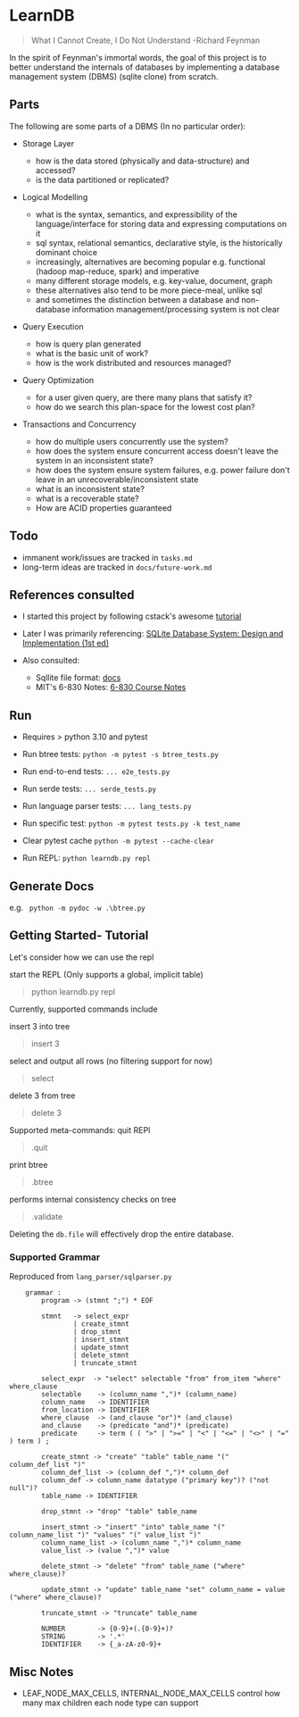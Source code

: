 # LearnDB

> What I Cannot Create, I Do Not Understand -Richard Feynman

In the spirit of Feynman's immortal words, the goal of this project is to better understand the internals of databases by
implementing a database management system (DBMS) (sqlite clone) from scratch.

## Parts

The following are some parts of a DBMS (In no particular order):

- Storage Layer
  - how is the data stored (physically and data-structure) and accessed?
  - is the data partitioned or replicated?

- Logical Modelling
  - what is the syntax, semantics, and expressibility of the language/interface for storing data and expressing computations on it
  - sql syntax, relational semantics, declarative style, is the historically dominant choice
  - increasingly, alternatives are becoming popular e.g. functional (hadoop map-reduce, spark) and imperative
  - many different storage models, e.g. key-value, document, graph
  - these alternatives also tend to be more piece-meal, unlike sql
  - and sometimes the distinction between a database and non-database information management/processing system is not clear

- Query Execution
  - how is query plan generated
  - what is the basic unit of work?
  - how is the work distributed and resources managed?

- Query Optimization
  - for a user given query, are there many plans that satisfy it?
  - how do we search this plan-space for the lowest cost plan?

- Transactions and Concurrency
  - how do multiple users concurrently use the system?
  - how does the system ensure concurrent access doesn't leave the system in an inconsistent state?
  - how does the system ensure system failures, e.g. power failure don't leave in an unrecoverable/inconsistent state
  - what is an inconsistent state?
  - what is a recoverable state?
  - How are ACID properties guaranteed


## Todo
- immanent work/issues are tracked in `tasks.md`
- long-term ideas are tracked in `docs/future-work.md`

## References consulted

- I started this project by following cstack's awesome [tutorial](https://cstack.github.io/db_tutorial/)

- Later I was primarily referencing: [SQLite Database System: Design and Implementation (1st ed)](https://books.google.com/books?id=9Z6IQQnX1JEC&source=gbs_similarbooks)

- Also consulted:
    - Sqllite file format: [docs](https://www.sqlite.org/fileformat2.html) 
    - MIT's 6-830 Notes: [6-830 Course Notes](https://ocw.mit.edu/courses/electrical-engineering-and-computer-science/6-830-database-systems-fall-2010)

## Run

- Requires > python 3.10 and pytest

- Run btree tests:
`python -m pytest -s btree_tests.py`

- Run end-to-end tests:
`... e2e_tests.py`

- Run serde tests:
`... serde_tests.py`

- Run language parser tests:
`... lang_tests.py`

- Run specific test:
`python -m pytest tests.py -k test_name`
  
- Clear pytest cache
`python -m pytest --cache-clear`

- Run REPL: `python learndb.py repl`

## Generate Docs

e.g. ` python -m pydoc -w .\btree.py`

## Getting Started- Tutorial

Let's consider how we can use the repl

start the REPL (Only supports a global, implicit table)

> python learndb.py repl

Currently, supported commands include

insert 3 into tree

>  insert 3

select and output all rows (no filtering support for now)

> select

delete 3 from tree
> delete 3

Supported meta-commands:
quit REPl
> .quit

print btree
> .btree

performs internal consistency checks on tree
> .validate

Deleting the `db.file` will effectively drop the entire database.

### Supported Grammar

Reproduced from `lang_parser/sqlparser.py`

```
    grammar :
        program -> (stmnt ";") * EOF

        stmnt   -> select_expr
                | create_stmnt
                | drop_stmnt
                | insert_stmnt
                | update_stmnt
                | delete_stmnt
                | truncate_stmnt

        select_expr  -> "select" selectable "from" from_item "where" where_clause
        selectable    -> (column_name ",")* (column_name)
        column_name   -> IDENTIFIER
        from_location -> IDENTIFIER
        where_clause  -> (and_clause "or")* (and_clause)
        and_clause    -> (predicate "and")* (predicate)
        predicate     -> term ( ( ">" | ">=" | "<" | "<=" | "<>" | "=" ) term ) ;

        create_stmnt -> "create" "table" table_name "(" column_def_list ")"
        column_def_list -> (column_def ",")* column_def
        column_def -> column_name datatype ("primary key")? ("not null")?
        table_name -> IDENTIFIER

        drop_stmnt -> "drop" "table" table_name

        insert_stmnt -> "insert" "into" table_name "(" column_name_list ")" "values" "(" value_list ")"
        column_name_list -> (column_name ",")* column_name
        value_list -> (value ",")* value

        delete_stmnt -> "delete" "from" table_name ("where" where_clause)?

        update_stmnt -> "update" table_name "set" column_name = value ("where" where_clause)?

        truncate_stmnt -> "truncate" table_name

        NUMBER        -> {0-9}+(.{0-9}+)?
        STRING        -> '.*'
        IDENTIFIER    -> {_a-zA-z0-9}+

```

## Misc Notes
- LEAF_NODE_MAX_CELLS, INTERNAL_NODE_MAX_CELLS control how many max children each node type can support
